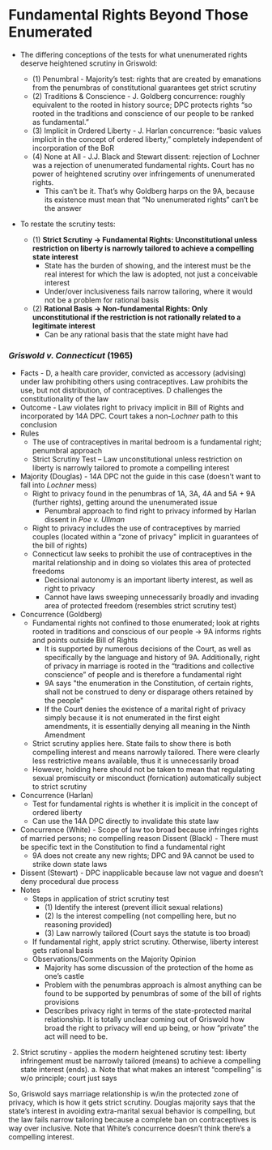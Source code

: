 # Fundamental Rights Beyond Those Enumerated

* The differing conceptions of the tests for what unenumerated rights deserve heightened scrutiny in Griswold:
  * (1) Penumbral - Majority’s test: rights that are created by emanations from the penumbras of constitutional guarantees get strict scrutiny
  * (2) Traditions & Conscience - J. Goldberg concurrence: roughly equivalent to the rooted in history source; DPC protects rights “so rooted in the traditions and conscience of our people to be ranked as fundamental.”
  * (3) Implicit in Ordered Liberty - J. Harlan concurrence: “basic values implicit in the concept of ordered liberty,” completely independent of incorporation of the BoR
  * (4) None at All - J.J. Black and Stewart dissent: rejection of Lochner was a rejection of unenumerated fundamental rights. Court has no power of heightened scrutiny over infringements of unenumerated rights.
    * This can’t be it. That’s why Goldberg harps on the 9A, because its existence must mean that “No unenumerated rights” can’t be the answer

* To restate the scrutiny tests:
  * (1) **Strict Scrutiny -> Fundamental Rights: Unconstitutional unless restriction on liberty is narrowly tailored to achieve a compelling state interest**
    * State has the burden of showing, and the interest must be the real interest for which the law is adopted, not just a conceivable interest
    * Under/over inclusiveness fails narrow tailoring, where it would not be a problem for rational basis
  * (2) **Rational Basis -> Non-fundamental Rights: Only unconstitutional if the restriction is not rationally related to a legitimate interest**
    * Can be any rational basis that the state might have had

### *Griswold v. Connecticut* (1965)

* Facts - D, a health care provider, convicted as accessory (advising) under law prohibiting others using contraceptives. Law prohibits the use, but not distribution, of contraceptives. D challenges the constitutionality of the law
* Outcome - Law violates right to privacy implicit in Bill of Rights and incorporated by 14A DPC. Court takes a non-*Lochner* path to this conclusion
* Rules
  * The use of contraceptives in marital bedroom is a fundamental right; penumbral approach
  * Strict Scrutiny Test – Law unconstitutional unless restriction on liberty is narrowly tailored to promote a compelling interest
* Majority (Douglas) - 14A DPC not the guide in this case (doesn’t want to fall into *Lochner* mess)
  * Right to privacy found in the penumbras of 1A, 3A, 4A and 5A + 9A (further rights), getting around the unenumerated issue
    * Penumbral approach to find right to privacy informed by Harlan dissent in *Poe v. Ullman*
  * Right to privacy includes the use of contraceptives by married couples (located within a “zone of privacy" implicit in guarantees of the bill of rights)
  * Connecticut law seeks to prohibit the use of contraceptives in the marital relationship and in doing so violates this area of protected freedoms
    * Decisional autonomy is an important liberty interest, as well as right to privacy
    * Cannot have laws sweeping unnecessarily broadly and invading area of protected freedom (resembles strict scrutiny test)
* Concurrence (Goldberg)
  * Fundamental rights not confined to those enumerated; look at rights rooted in traditions and conscious of our people -> 9A informs rights and points outside Bill of Rights
    * It is supported by numerous decisions of the Court, as well as specifically by the language and history of 9A. Additionally, right of privacy in marriage is rooted in the “traditions and collective conscience” of people and is therefore a fundamental right
    * 9A says "the enumeration in the Constitution, of certain rights, shall not be construed to deny or disparage others retained by the people"
    * If the Court denies the existence of a marital right of privacy simply because it is not enumerated in the first eight amendments, it is essentially denying all meaning in the Ninth Amendment
  * Strict scrutiny applies here. State fails to show there is both compelling interest and means narrowly tailored. There were clearly less restrictive means available, thus it is unnecessarily broad
  * However, holding here should not be taken to mean that regulating sexual promiscuity or misconduct (fornication) automatically subject to strict scrutiny
* Concurrence (Harlan)
  * Test for fundamental rights is whether it is implicit in the concept of ordered liberty
  * Can use the 14A DPC directly to invalidate this state law
* Concurrence (White) - Scope of law too broad because infringes rights of married persons; no compelling reason
Dissent (Black) - There must be specific text in the Constitution to find a fundamental right
  * 9A does not create any new rights; DPC and 9A cannot be used to strike down state laws
* Dissent (Stewart) - DPC inapplicable because law not vague and doesn’t deny procedural due process
* Notes
  * Steps in application of strict scrutiny test
    * (1) Identify the interest (prevent illicit sexual relations)
    * (2) Is the interest compelling (not compelling here, but no reasoning provided)
    * (3) Law narrowly tailored (Court says the statute is too broad)
  * If fundamental right, apply strict scrutiny. Otherwise, liberty interest gets rational basis
  * Observations/Comments on the Majority Opinion
    * Majority has some discussion of the protection of the home as one’s castle
    * Problem with the penumbras approach is almost anything can be found to be supported by penumbras of some of the bill of rights provisions
    * Describes privacy right in terms of the state-protected marital relationship. It is totally unclear coming out of Griswold how broad the right to privacy will end up being, or how “private” the act will need to be.


2) Strict scrutiny - applies the modern heightened scrutiny test: liberty infringement must be narrowly tailored (means) to achieve a compelling state interest (ends).
a. Note that what makes an interest “compelling” is w/o principle; court just says


So, Griswold says marriage relationship is w/in the protected zone of privacy, which is how it gets strict scrutiny. Douglas majority says that the state’s interest in avoiding extra-marital sexual behavior is compelling, but the law fails narrow tailoring because a complete ban on contraceptives is way over inclusive. Note that White’s concurrence doesn’t think there’s a compelling interest.
